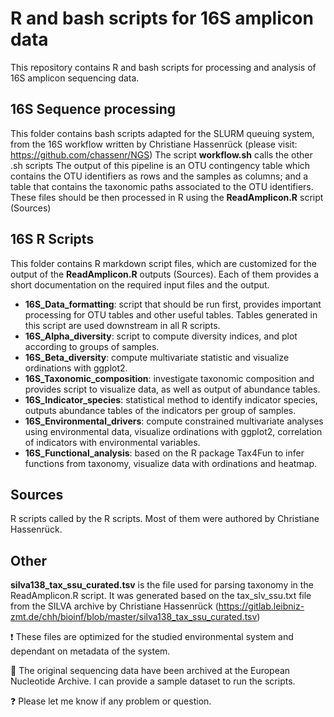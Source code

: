 # R and bash scripts for 16S amplicon data

This repository contains R and bash scripts for processing and analysis of 16S amplicon sequencing data.               

## 16S Sequence processing

This folder contains bash scripts adapted for the SLURM queuing system, from the 16S workflow written by Christiane Hassenrück (please visit: <https://github.com/chassenr/NGS>)
The script **workflow.sh** calls the other .sh scripts
The output of this pipeline is an OTU contingency table which contains the OTU identifiers as rows and the samples as columns; and a table that contains the taxonomic paths associated to the OTU identifiers. 
These files should be then processed in R using the **ReadAmplicon.R** script (Sources)

## 16S R Scripts

This folder contains R markdown script files, which are customized for the output of the **ReadAmplicon.R** outputs (Sources).
Each of them provides a short documentation on the required input files and the output.

* **16S_Data_formatting**: script that should be run first, provides important processing for OTU tables and other useful tables. Tables generated in this script are used downstream in all R scripts.  
* **16S_Alpha_diversity**: script to compute diversity indices, and plot according to groups of samples.
* **16S_Beta_diversity**: compute multivariate statistic and visualize ordinations with ggplot2.
* **16S_Taxonomic_composition**: investigate taxonomic composition and provides script to visualize data, as well as output of abundance tables.
* **16S_Indicator_species**: statistical method to identify indicator species, outputs abundance tables of the indicators per group of samples.
* **16S_Environmental_drivers**: compute constrained multivariate analyses using environmental data, visualize ordinations with ggplot2, correlation of indicators with environmental variables.   
* **16S_Functional_analysis**: based on the R package Tax4Fun to infer functions from taxonomy, visualize data with ordinations and heatmap.  

  
## Sources

R scripts called by the R scripts. Most of them were authored by Christiane Hassenrück.  

## Other

**silva138_tax_ssu_curated.tsv** is the file used for parsing taxonomy in the ReadAmplicon.R script. It was generated based on the  tax_slv_ssu.txt file from the SILVA archive by Christiane Hassenrück (<https://gitlab.leibniz-zmt.de/chh/bioinf/blob/master/silva138_tax_ssu_curated.tsv>)

:exclamation: These files are optimized for the studied environmental system and dependant on metadata of the system. 

:dna: The original sequencing data have been archived at the European Nucleotide Archive. I can provide a sample dataset to run the scripts.

:question: Please let me know if any problem or question.

